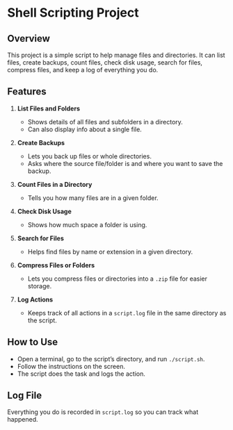 # Shell Scripting Project

## Overview
This project is a simple script to help manage files and directories. It can list files, create backups, count files, check disk usage, search for files, compress files, and keep a log of everything you do.

## Features

1. **List Files and Folders**  
   - Shows details of all files and subfolders in a directory.  
   - Can also display info about a single file.

2. **Create Backups**  
   - Lets you back up files or whole directories.  
   - Asks where the source file/folder is and where you want to save the backup.

3. **Count Files in a Directory**  
   - Tells you how many files are in a given folder.

4. **Check Disk Usage**  
   - Shows how much space a folder is using.

5. **Search for Files**  
   - Helps find files by name or extension in a given directory.

6. **Compress Files or Folders**  
   - Lets you compress files or directories into a `.zip` file for easier storage.

7. **Log Actions**  
   - Keeps track of all actions in a `script.log` file in the same directory as the script.

## How to Use
- Open a terminal, go to the script’s directory, and run `./script.sh`.
- Follow the instructions on the screen.
- The script does the task and logs the action.

## Log File
Everything you do is recorded in `script.log` so you can track what happened.


